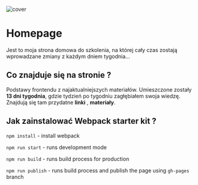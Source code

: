![cover](https://cotenfrontend.pl/img/cover.png)

# Homepage 

Jest to moja strona domowa do szkolenia, na której cały czas zostają wprowadzane zmiany z każdym dniem tygodnia...

## Co znajduje się na stronie ? 

Podstawy frontendu z najaktualniejszych materiałów. Umieszczone zostały **13 dni tygodnia**, gdzie tydzień po tygodniu zagłębiałem swoja wiedzę. Znajdują się tam przydatne **linki** , **materiały**.


## Jak zainstalować Webpack starter kit ?

`npm install` - install webpack

`npm run start` - runs development mode

`npm run build` - runs build process for production

`npm run publish` - runs build process and publish the page using `gh-pages` branch

